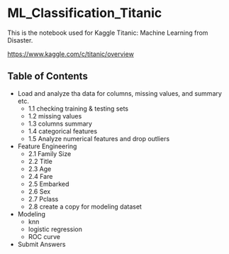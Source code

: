 # ML_Classification_Titanic
This is the notebook used for Kaggle Titanic: Machine Learning from Disaster. 

<https://www.kaggle.com/c/titanic/overview>

## Table of Contents

- Load and analyze tha data for columns, missing values, and summary etc. 
    - 1.1 checking training & testing sets
    - 1.2 missing values
    - 1.3 columns summary
    - 1.4 categorical features 
    - 1.5 Analyze numerical features and drop outliers 
- Feature Engineering 
    - 2.1 Family Size
    - 2.2 Title
    - 2.3 Age
    - 2.4 Fare
    - 2.5 Embarked
    - 2.6 Sex
    - 2.7 Pclass
    - 2.8 create a copy for modeling dataset
- Modeling
    - knn
    - logistic regression
    - ROC curve
- Submit Answers

